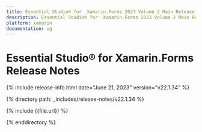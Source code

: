 ```yaml
---
title: Essential Studio® for  Xamarin.Forms 2023 Volume 2 Main Release Release Notes  
description: Essential Studio® for  Xamarin.Forms 2023 Volume 2 Main Release Release Notes  
platform: xamarin
documentation: ug
---
```


# Essential Studio® for  Xamarin.Forms  Release Notes  

{% include release-info.html date="June 21, 2023"  version="v22.1.34" %} 

{% directory path: _includes/release-notes/v22.1.34 %}

{% include {{file.url}} %}

{% enddirectory %}